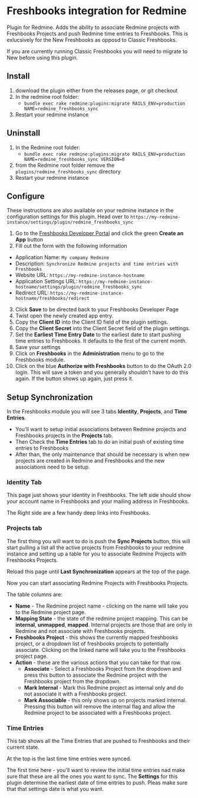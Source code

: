 # Freshbooks integration for Redmine

Plugin for Redmine. Adds the ability to associate Redmine projects with Freshbooks
Projects and push Redmine time entries to Freshbooks. This is exlucsively for
the New Freshbooks as opposd to Classic Freshbooks.

If you are currently running Classic Freshbooks you will need to migrate to New
before using this plugin.

## Install

  1. download the plugin either from the releases page, or git checkout
  2. In the redmine root folder:
     * `bundle exec rake redmine:plugins:migrate RAILS_ENV=production NAME=redmine_freshbooks_sync`
  3. Restart your redmine instance

## Uninstall

  1. In the Redmine root folder:
     * `bundle exec rake redmine:plugins:migrate RAILS_ENV=production NAME=redmine_freshbooks_sync VERSION=0`
  2. from the Redmine root folder remove the `plugins/redmine_freshbooks_sync`
     directory
  3. Restart your redmine instance

## Configure

These instructions are also available on your redmine instance in the
configuration settings for this plugin.  Head over to `https://my-redmine-instance/settings/plugin/redmine_freshbooks_sync`

1. Go to the [Freshbooks Developer Portal](https://my.freshbooks.com/#/developer) and click the green **Create an App** button
2. Fill out the form with the following information
  * Application Name: `My company Redmine`
  * Description: `Synchronize Redmine projects and time entries with Freshbooks`
  * Website URL: `https://my-redmine-instance-hostname`
  * Application Settings URL: `https://my-redmine-instance-hostname/settings/plugin/redmine_freshbooks_sync`
  * Redirect URL: `https://my-redmine-instance-hostname/freshbooks/redirect`
3. Click **Save** to be directed back to your Freshbooks Developer Page
4. Twist open the newly created app entry.
5. Copy the **Client ID** into the Client ID field of the plugin settings.
6. Copy the **Client Secret** into the Client Secret field of the plugin settings.
7. Set the **Earliest Time Entry Date** to the earliest date to start pushing
   time entries to Freshbooks. It defaults to the first of the current month.
7. Save your settings
8. Click on **Freshbooks** in the **Administration** menu to go to the Freshbooks module.
9. Click on the blue **Authorize with Freshbooks** button to do the OAuth 2.0
   login. This will save a token and you generally shouldn't have to do this
   again. If the button shows up again, just press it.

## Setup Synchronization

In the Freshbooks module you will see 3 tabs **Identity**, **Projects**, and
**Time Entries**.

* You'll want to setup initial associations between Redmine projects and Freshbooks
  projects in the **Projects** tab.
* Then Check the **Time Entries** tab to do an initial push of existing time 
  entries to Freshbooks
* After than, the only maintenance that should be necessary is when new projects
  are created in Redmine and Freshbooks and the new associations need to be
  setup.

### Identity Tab

This page just shows your identity in Freshbooks. The left side should show your
account name in Freshbooks and your mailing address in Freshbooks.

The Right side are a few handy deep links into Freshbooks.

### Projects tab

The first thing you will want to do is push the **Sync Projects** button, this
will start pulling a list all the active projects from Freshbooks to your
redmine instance and setting up a table for you to associate Redmine Projects
with Freshbooks Projects.

Reload this page until **Last Synchronization** appears at the top of
the page.

Now you can start associating Redmine Projects with Freshbooks Projects.

The table columns are:

* **Name** - The Redmine project name - clicking on the name will take you to
    the Redmine project page.
* **Mapping State** - the state of the redmine project mapping. This can be
    **internal**, **unmapped**, **mapped**. Internal projects are those that are
    only in Redmine and not associate with Freshbooks projects.
* **Freshbooks Project** - this shows the currently mapped freshbooks project,
    or a dropdown list of freshbooks projects to potentially associate. Clicking
    on the linked name will take you to the Freshbooks project page.
* **Action** - these are the various actions that you can take for that row.
  * **Associate** - Select a Freshbooks Project from the dropdown and press this
      button to associate the Redmine project with the Freshbooks project from
      the dropdown.
  * **Mark Internal** - Mark this Redmine project as internal only and do not
      associate it with a Freshbooks project.
  * **Mark Associable** - this only shows up on projects marked internal.
      Pressing this button will remove the internal flag and allow the Redmine
      project to be associated with a Freshbooks project.

### Time Entries

This tab shows all the Time Entries that are pushed to Freshbooks and their
current state.

At the top is the last time time entries were synced.

The first time here - you'll want to review the initial time entries nad make
sure that these are all the ones you want to sync. The **Settings** for this
plugin determine the earliest date of time entries to push. Pleas make sure that
that settings date is what you want.

##
